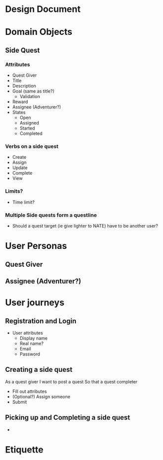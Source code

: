 # Design Document

# Domain Objects

## Side Quest

### Attributes
- Quest Giver
- Title
- Description
- Goal (same as title?)
  - Validation
- Reward
- Assignee (Adventurer?)
- States
  - Open
  - Assigned
  - Started
  - Completed

### Verbs on a side quest

- Create
- Assign
- Update
- Complete
- View

### Limits?
- Time limit?

### Multiple Side quests form a questline

- Should a quest target (ie give lighter to NATE) have to be another user?

# User Personas

## Quest Giver

## Assignee (Adventurer?)

# User journeys

## Registration and Login

- User attributes 
  - Display name
  - Real name?
  - Email
  - Password

## Creating a side quest

As a quest giver
I want to post a quest
So that a quest completer 

- Fill out attributes
- (Optional?) Assign someone 
- Submit

## Picking up and Completing a side quest

- 

## 

# Etiquette